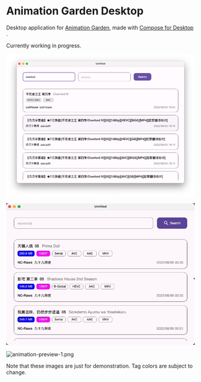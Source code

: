 # Animation Garden Desktop

Desktop application for [Animation Garden](http://www.dmhy.org/), made
with [Compose for Desktop
](https://www.jetbrains.com/lp/compose-desktop/).

Currently working in progress.

![](.README_images/d7bd24ca.png)

![animation-preview-1.png](.README_images/animation-preview-1.gif)

![animation-preview-1.png](.README_images/animation-preview-2.gif)

Note that these images are just for demonstration. Tag colors are subject to change.